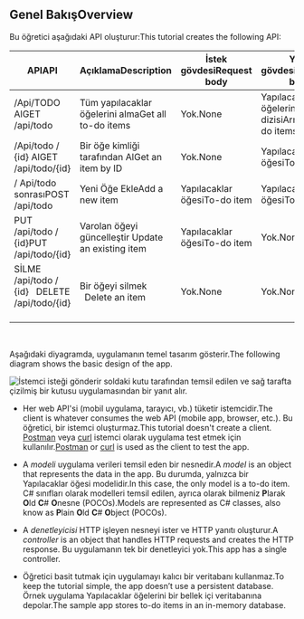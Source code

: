 ## <a name="overview"></a><span data-ttu-id="936c0-101">Genel Bakış</span><span class="sxs-lookup"><span data-stu-id="936c0-101">Overview</span></span>

<span data-ttu-id="936c0-102">Bu öğretici aşağıdaki API oluşturur:</span><span class="sxs-lookup"><span data-stu-id="936c0-102">This tutorial creates the following API:</span></span>

|<span data-ttu-id="936c0-103">API</span><span class="sxs-lookup"><span data-stu-id="936c0-103">API</span></span> | <span data-ttu-id="936c0-104">Açıklama</span><span class="sxs-lookup"><span data-stu-id="936c0-104">Description</span></span> | <span data-ttu-id="936c0-105">İstek gövdesi</span><span class="sxs-lookup"><span data-stu-id="936c0-105">Request body</span></span> | <span data-ttu-id="936c0-106">Yanıt gövdesi</span><span class="sxs-lookup"><span data-stu-id="936c0-106">Response body</span></span> |
|--- | ---- | ---- | ---- |
|<span data-ttu-id="936c0-107">/Api/TODO Al</span><span class="sxs-lookup"><span data-stu-id="936c0-107">GET /api/todo</span></span> | <span data-ttu-id="936c0-108">Tüm yapılacaklar öğelerini alma</span><span class="sxs-lookup"><span data-stu-id="936c0-108">Get all to-do items</span></span> | <span data-ttu-id="936c0-109">Yok.</span><span class="sxs-lookup"><span data-stu-id="936c0-109">None</span></span> | <span data-ttu-id="936c0-110">Yapılacaklar öğelerini dizisi</span><span class="sxs-lookup"><span data-stu-id="936c0-110">Array of to-do items</span></span>|
|<span data-ttu-id="936c0-111">/Api/todo / {id} Al</span><span class="sxs-lookup"><span data-stu-id="936c0-111">GET /api/todo/{id}</span></span> | <span data-ttu-id="936c0-112">Bir öğe kimliği tarafından Al</span><span class="sxs-lookup"><span data-stu-id="936c0-112">Get an item by ID</span></span> | <span data-ttu-id="936c0-113">Yok.</span><span class="sxs-lookup"><span data-stu-id="936c0-113">None</span></span> | <span data-ttu-id="936c0-114">Yapılacaklar öğesi</span><span class="sxs-lookup"><span data-stu-id="936c0-114">To-do item</span></span>|
|<span data-ttu-id="936c0-115">/ Api/todo sonrası</span><span class="sxs-lookup"><span data-stu-id="936c0-115">POST /api/todo</span></span> | <span data-ttu-id="936c0-116">Yeni Öğe Ekle</span><span class="sxs-lookup"><span data-stu-id="936c0-116">Add a new item</span></span> | <span data-ttu-id="936c0-117">Yapılacaklar öğesi</span><span class="sxs-lookup"><span data-stu-id="936c0-117">To-do item</span></span> | <span data-ttu-id="936c0-118">Yapılacaklar öğesi</span><span class="sxs-lookup"><span data-stu-id="936c0-118">To-do item</span></span> |
|<span data-ttu-id="936c0-119">PUT /api/todo / {id}</span><span class="sxs-lookup"><span data-stu-id="936c0-119">PUT /api/todo/{id}</span></span> | <span data-ttu-id="936c0-120">Varolan öğeyi güncelleştir&nbsp;</span><span class="sxs-lookup"><span data-stu-id="936c0-120">Update an existing item &nbsp;</span></span> | <span data-ttu-id="936c0-121">Yapılacaklar öğesi</span><span class="sxs-lookup"><span data-stu-id="936c0-121">To-do item</span></span> | <span data-ttu-id="936c0-122">Yok.</span><span class="sxs-lookup"><span data-stu-id="936c0-122">None</span></span> |
|<span data-ttu-id="936c0-123">SİLME /api/todo / {id} &nbsp;&nbsp;</span><span class="sxs-lookup"><span data-stu-id="936c0-123">DELETE /api/todo/{id} &nbsp; &nbsp;</span></span> | <span data-ttu-id="936c0-124">Bir öğeyi silmek &nbsp;&nbsp;</span><span class="sxs-lookup"><span data-stu-id="936c0-124">Delete an item &nbsp; &nbsp;</span></span> | <span data-ttu-id="936c0-125">Yok.</span><span class="sxs-lookup"><span data-stu-id="936c0-125">None</span></span> | <span data-ttu-id="936c0-126">Yok.</span><span class="sxs-lookup"><span data-stu-id="936c0-126">None</span></span>|

<br>

<span data-ttu-id="936c0-127">Aşağıdaki diyagramda, uygulamanın temel tasarım gösterir.</span><span class="sxs-lookup"><span data-stu-id="936c0-127">The following diagram shows the basic design of the app.</span></span>

![İstemci isteği gönderir soldaki kutu tarafından temsil edilen ve sağ tarafta çizilmiş bir kutusu uygulamasından bir yanıt alır.](../../tutorials/first-web-api/_static/architecture.png)

* <span data-ttu-id="936c0-132">Her web API'si (mobil uygulama, tarayıcı, vb.) tüketir istemcidir.</span><span class="sxs-lookup"><span data-stu-id="936c0-132">The client is whatever consumes the web API (mobile app, browser, etc.).</span></span> <span data-ttu-id="936c0-133">Bu öğretici, bir istemci oluşturmaz.</span><span class="sxs-lookup"><span data-stu-id="936c0-133">This tutorial doesn't create a client.</span></span> <span data-ttu-id="936c0-134">[Postman](https://www.getpostman.com/) veya [curl](https://developer.apple.com/legacy/library/documentation/Darwin/Reference/ManPages/man1/curl.1.html) istemci olarak uygulama test etmek için kullanılır.</span><span class="sxs-lookup"><span data-stu-id="936c0-134">[Postman](https://www.getpostman.com/) or [curl](https://developer.apple.com/legacy/library/documentation/Darwin/Reference/ManPages/man1/curl.1.html) is used as the client to test the app.</span></span>

* <span data-ttu-id="936c0-135">A *modeli* uygulama verileri temsil eden bir nesnedir.</span><span class="sxs-lookup"><span data-stu-id="936c0-135">A *model* is an object that represents the data in the app.</span></span> <span data-ttu-id="936c0-136">Bu durumda, yalnızca bir Yapılacaklar öğesi modelidir.</span><span class="sxs-lookup"><span data-stu-id="936c0-136">In this case, the only model is a to-do item.</span></span> <span data-ttu-id="936c0-137">C# sınıfları olarak modelleri temsil edilen, ayrıca olarak bilmeniz **P**larak **O**ld **C**# **O**nesne (POCOs).</span><span class="sxs-lookup"><span data-stu-id="936c0-137">Models are represented as C# classes, also know as **P**lain **O**ld **C**# **O**bject (POCOs).</span></span>

* <span data-ttu-id="936c0-138">A *denetleyicisi* HTTP işleyen nesneyi ister ve HTTP yanıtı oluşturur.</span><span class="sxs-lookup"><span data-stu-id="936c0-138">A *controller* is an object that handles HTTP requests and creates the HTTP response.</span></span> <span data-ttu-id="936c0-139">Bu uygulamanın tek bir denetleyici yok.</span><span class="sxs-lookup"><span data-stu-id="936c0-139">This app has a single controller.</span></span>

* <span data-ttu-id="936c0-140">Öğretici basit tutmak için uygulamayı kalıcı bir veritabanı kullanmaz.</span><span class="sxs-lookup"><span data-stu-id="936c0-140">To keep the tutorial simple, the app doesn’t use a persistent database.</span></span> <span data-ttu-id="936c0-141">Örnek uygulama Yapılacaklar öğelerini bir bellek içi veritabanına depolar.</span><span class="sxs-lookup"><span data-stu-id="936c0-141">The sample app stores to-do items in an in-memory database.</span></span>
